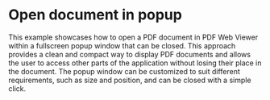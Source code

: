 # Open document in popup

This example showcases how to open a PDF document in PDF Web Viewer within a fullscreen popup window that can be closed. This approach provides a clean and compact way to display PDF documents and allows the user to access other parts of the application without losing their place in the document. The popup window can be customized to suit different requirements, such as size and position, and can be closed with a simple click.
